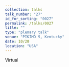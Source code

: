 ```yaml
---
collection: talks
talk_number: "27"
id_for_sorting: "0027"
permalink: /talks/0027
title: "" 
type: "plenary talk"
venue: "PIKIMO 9, Kentucky"
date: 10/20
location: "USA"
---
```


Virtual
